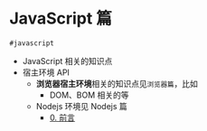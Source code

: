 
# JavaScript 篇

`#javascript` 

- JavaScript 相关的知识点
- 宿主环境 API
	- **浏览器宿主环境**相关的知识点见`浏览器篇`，比如
		- DOM、BOM 相关的等
	- Nodejs 环境见 Nodejs 篇
		- [0. 前言](/post/wcTTYStC.html)

